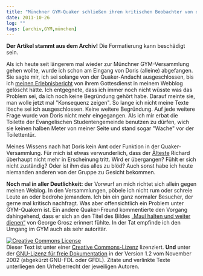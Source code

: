 ```yaml
---
title: "Münchner GYM-Quaker schließen ihren kritischen Beobachter von der Andacht aus"
date: 2011-10-26
log: ""
tags: [archiv,GYM,münchen]
---
```

**Der Artikel stammt aus dem Archiv!** Die Formatierung kann beschädigt sein.

Als ich heute seit längerem mal wieder zur Münchner GYM-Versammlung gehen wollte, wurde ich schon am Eingang von Doris (alleine) abgefangen. Sie sagte mir, ich sei solange von der Quaker-Andacht ausgeschlossen, bis ich <a href="http://www.the-independent-friend.de/?q=node/750">meinen Erlebnisbericht</a> von ihrem Gottesdienst in meinem Webblog gelöscht hätte. Ich entgegnete, dass ich immer noch nicht wüsste was das Problem sei, da ich noch keine Begründung gehört habe. Darauf meinte sie, man wolle jetzt mal "Konsequenz zeigen". So lange ich nicht meine Texte lösche sei ich ausgeschlossen. Keine weitere Begründung. Auf jede weitere Frage wurde von Doris nicht mehr eingegangen. Als ich mir erbat die Toilette der Evangelischen Studentengemeinde benutzen zu dürfen, wich sie keinen halben Meter von meiner Seite und stand sogar "Wache" vor der Toilettentür.

Meines Wissens nach hat Doris kein Amt oder Funktion in der Quaker-Versammlung. Für mich ist etwas verwunderlich, dass der <a href="http://de.wikipedia.org/wiki/Glossar_Qu%C3%A4kertum#.C3.84ltester">Älteste</a> Richard überhaupt nicht mehr in Erscheinung tritt. Wird er übergangen? Fühlt er sich nicht zuständig? Oder ist ihm das alles zu blöd? Auch sonst habe ich heute niemanden anderen von der Gruppe zu Gesicht bekommen.

<!--
Soweit ich weiß, ist der Vorgang einmalig in der Quakerisch-Deutschen Nachkriegsgeschichte. Mir ist überhaupt nur ein dokumentierter Fall bekannt, wo Menschen von einer Quaker-Andacht ausgeschlossen wurden. Das was in Wien zur Nazi-Zeit. Da durften nur Arier in die Andacht!
-->

 **Noch mal in aller Deutlichkeit:** der Vorwurf an mich richtet sich allein gegen meinen Weblog. In den Versammlungen, pöbele ich nicht rum oder schreie Leute an oder bedrohe jemandem. Ich bin ein ganz normaler Besucher, der gerne mal kritisch nachfragt. Was aber offensichtlich ein Problem unter GYM-Quakern ist. Ein andere Quaker-Freund kommentierte den Vorgang dahingehend, dass er sich an den Titel des Bildes <a href="http://www.the-independent-friend.de/?q=node/499">„Maul halten und weiter dienen“</a> von George Grosz erinnert fühlte. In der Tat empfinde ich den Umgang im GYM auch als sehr autoritär.     



<a href="http://creativecommons.org/licenses/by-sa/3.0/de/" rel="license"><img src="http://i.creativecommons.org/l/by-sa/3.0/de/88x31.png" style="border-width: 0pt;" alt="Creative Commons License" /></a><br />
Dieser <span rel="dc:type" href="http://purl.org/dc/dcmitype/Text" xmlns:dc="http://purl.org/dc/elements/1.1/">Text</span> ist unter einer <a href="http://creativecommons.org/licenses/by-sa/3.0/de/" rel="license">Creative Commons-Lizenz</a> lizenziert. **Und** unter der <a href="http://de.wikipedia.org/wiki/GFDL">GNU-Lizenz f&uuml;r freie Dokumentation</a> in der Version 1.2 vom November 2002 (abgek&uuml;rzt GNU-FDL oder GFDL). Zitate und verlinkte Texte unterliegen den Urheberrecht der jeweiligen Autoren.
